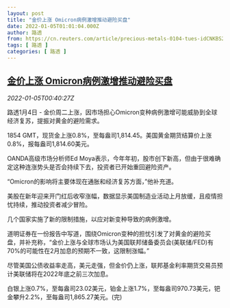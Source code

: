 ```yaml
---
layout: post
title: "金价上涨 Omicron病例激增推动避险买盘"
date: 2022-01-05T01:01:04.000Z
author: 路透
from: https://cn.reuters.com/article/precious-metals-0104-tues-idCNKBS2JF010
tags: [ 路透 ]
categories: [ 路透 ]
---
```

<!--1641344464000-->
[金价上涨 Omicron病例激增推动避险买盘](https://cn.reuters.com/article/precious-metals-0104-tues-idCNKBS2JF010)
------

<div>
<div><i>2022-01-05T00:40:27Z</i></div><p>路透1月4日 - 金价周二上涨，因市场担心Omicron变种病例激增可能威胁到全球经济复苏，提振对黄金的避险需求。</p><p>1854 GMT，现货金上涨0.8%，至每盎司1,814.45。美国黄金期货结算价上涨0.8%，报每盎司1,814.60美元。</p><p>OANDA高级市场分析师Ed Moya表示，今年年初，股市创下新高，但由于很难确定这种连涨势头是否会持续下去，投资者已开始重回避险资产。</p><p>“Omicron的影响将主要体现在通胀和经济复苏方面，”他补充道。</p><p>美股在新年迎来开门红后收窄涨幅，数据显示美国制造业活动上月放缓，且疫情担忧持续，推动投资者减少冒险。</p><p>几个国家实施了新的限制措施，以应对新变种导致的病例激增。</p><p>道明证券在一份报告中写道，围绕Omicron变种的担忧引发了对黄金的避险买盘，并补充称，“金价上涨与全球市场认为美国联邦储备委员会(美联储/FED)有70%的可能性在2月加息的预期不一致，这限制涨幅。”</p><p>尽管美国公债收益率走高，美元走强，但金价仍上涨，联邦基金利率期货交易员预计美联储将在2022年底之前三次加息。</p><p>白银上涨0.7%，至每盎司23.02美元，铂金上涨1.7%，至每盎司970.73美元，钯金攀升2.2%，至每盎司1,865.27美元。(完)</p>
</div>
